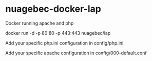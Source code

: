 # nuagebec-docker-lap

Docker running apache and php

docker run -d -p 80:80 -p 443:443  nuagebec/lap

Add your specific php.ini configuration in config/php.ini

Add your specific apache configuration in config/000-default.conf

